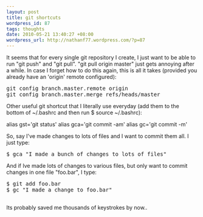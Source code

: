```yaml
--- 
layout: post
title: git shortcuts
wordpress_id: 87
tags: thoughts
date: 2010-05-21 13:40:27 +08:00
wordpress_url: http://nathanf77.wordpress.com/?p=87
---
```

It seems that for every single git repository I create, I just want to be able to run "git push" and "git pull". "git pull origin master" just gets annoying after a while. In case I forget how to do this again, this is all it takes (provided you already have an 'origin' remote configured):
<pre>git config branch.master.remote origin
git config branch.master.merge refs/heads/master</pre>
Other useful git shortcut that I literally use everyday (add them to the bottom of ~/.bashrc and then run $ source ~/.bashrc):

alias gst='git status'
alias gca='git commit -am'
alias gc='git commit -m'

So, say I've made changes to lots of files and I want to commit them all. I just type:
<pre>$ gca "I made a bunch of changes to lots of files"</pre>
And if Ive made lots of changes to various files, but only want to commit changes in one file "foo.bar", I type:
<pre>$ git add foo.bar
$ gc "I made a change to foo.bar"

</pre>
Its probably saved me thousands of keystrokes by now..
